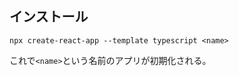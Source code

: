 ## インストール

```
npx create-react-app --template typescript <name>
```


これで`<name>`という名前のアプリが初期化される。
